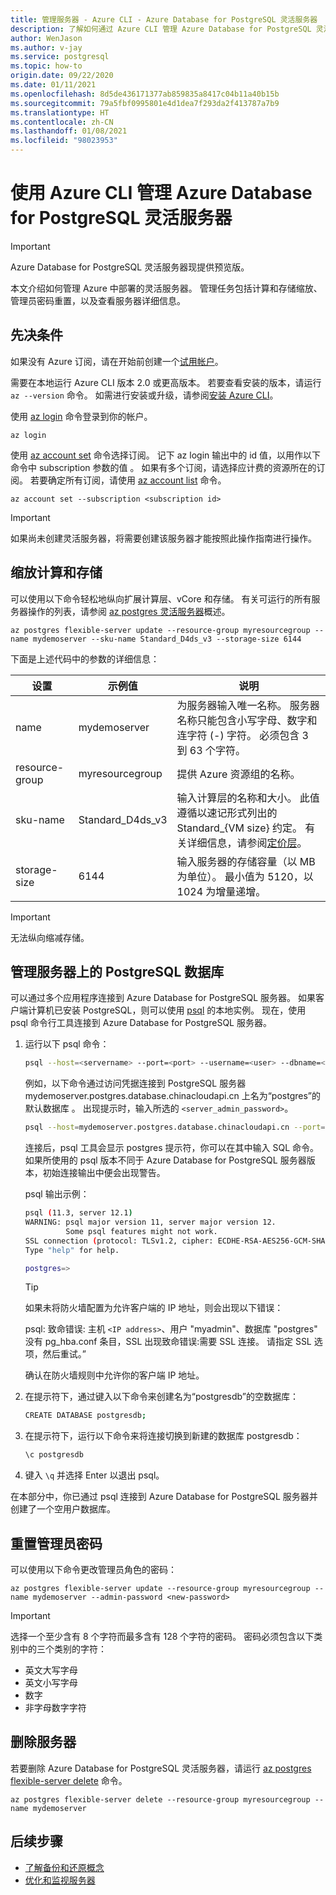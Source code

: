 ```yaml
---
title: 管理服务器 - Azure CLI - Azure Database for PostgreSQL 灵活服务器
description: 了解如何通过 Azure CLI 管理 Azure Database for PostgreSQL 灵活服务器。
author: WenJason
ms.author: v-jay
ms.service: postgresql
ms.topic: how-to
origin.date: 09/22/2020
ms.date: 01/11/2021
ms.openlocfilehash: 8d5de436171377ab859835a8417c04b11a40b15b
ms.sourcegitcommit: 79a5fbf0995801e4d1dea7f293da2f413787a7b9
ms.translationtype: HT
ms.contentlocale: zh-CN
ms.lasthandoff: 01/08/2021
ms.locfileid: "98023953"
---
```

# <a name="manage-an-azure-database-for-postgresql---flexible-server-by-using-the-azure-cli"></a>使用 Azure CLI 管理 Azure Database for PostgreSQL 灵活服务器

> [!IMPORTANT]
> Azure Database for PostgreSQL 灵活服务器现提供预览版。

本文介绍如何管理 Azure 中部署的灵活服务器。 管理任务包括计算和存储缩放、管理员密码重置，以及查看服务器详细信息。

## <a name="prerequisites"></a>先决条件

如果没有 Azure 订阅，请在开始前创建一个[试用帐户](https://www.microsoft.com/china/azure/index.html?fromtype=cn)。 

需要在本地运行 Azure CLI 版本 2.0 或更高版本。 若要查看安装的版本，请运行 `az --version` 命令。 如需进行安装或升级，请参阅[安装 Azure CLI](/cli/install-azure-cli)。

使用 [az login](/cli/reference-index#az-login) 命令登录到你的帐户。 

```azurecli
az login
```

使用 [az account set](/cli/account) 命令选择订阅。 记下 az login 输出中的 id 值，以用作以下命令中 subscription 参数的值  。 如果有多个订阅，请选择应计费的资源所在的订阅。 若要确定所有订阅，请使用 [az account list](/cli/account#az-account-list) 命令。

```azurecli
az account set --subscription <subscription id>
```

> [!Important]
> 如果尚未创建灵活服务器，将需要创建该服务器才能按照此操作指南进行操作。

## <a name="scale-compute-and-storage"></a>缩放计算和存储

可以使用以下命令轻松地纵向扩展计算层、vCore 和存储。 有关可运行的所有服务器操作的列表，请参阅 [az postgres 灵活服务器](/cli/postgres/flexible-server)概述。

```azurecli
az postgres flexible-server update --resource-group myresourcegroup --name mydemoserver --sku-name Standard_D4ds_v3 --storage-size 6144
```

下面是上述代码中的参数的详细信息：

**设置** | **示例值** | **说明**
---|---|---
name | mydemoserver | 为服务器输入唯一名称。 服务器名称只能包含小写字母、数字和连字符 (-) 字符。 必须包含 3 到 63 个字符。
resource-group | myresourcegroup | 提供 Azure 资源组的名称。
sku-name|Standard_D4ds_v3|输入计算层的名称和大小。 此值遵循以速记形式列出的 Standard_{VM size} 约定。 有关详细信息，请参阅[定价层](../concepts-pricing-tiers.md)。
storage-size | 6144 | 输入服务器的存储容量（以 MB 为单位）。 最小值为 5120，以 1024 为增量递增。

> [!IMPORTANT]
> 无法纵向缩减存储。 

## <a name="manage-postgresql-databases-on-a-server"></a>管理服务器上的 PostgreSQL 数据库

可以通过多个应用程序连接到 Azure Database for PostgreSQL 服务器。 如果客户端计算机已安装 PostgreSQL，则可以使用 [psql](https://www.postgresql.org/docs/current/static/app-psql.html) 的本地实例。 现在，使用 psql 命令行工具连接到 Azure Database for PostgreSQL 服务器。

1. 运行以下 psql 命令：

   ```bash
   psql --host=<servername> --port=<port> --username=<user> --dbname=<dbname>
   ```

   例如，以下命令通过访问凭据连接到 PostgreSQL 服务器 mydemoserver.postgres.database.chinacloudapi.cn 上名为“postgres”的默认数据库 。 出现提示时，输入所选的 `<server_admin_password>`。
  
   ```bash
   psql --host=mydemoserver.postgres.database.chinacloudapi.cn --port=5432 --username=myadmin --dbname=postgres
   ```

   连接后，psql 工具会显示 postgres 提示符，你可以在其中输入 SQL 命令。 如果所使用的 psql 版本不同于 Azure Database for PostgreSQL 服务器版本，初始连接输出中便会出现警告。

   psql 输出示例：

   ```bash
   psql (11.3, server 12.1)
   WARNING: psql major version 11, server major version 12.
            Some psql features might not work.
   SSL connection (protocol: TLSv1.2, cipher: ECDHE-RSA-AES256-GCM-SHA384, bits: 256, compression: off)
   Type "help" for help.

   postgres=>
   ```

   > [!TIP]
   > 如果未将防火墙配置为允许客户端的 IP 地址，则会出现以下错误：
   >
   > psql: 致命错误: 主机 `<IP address>`、用户 "myadmin"、数据库 "postgres" 没有 pg_hba.conf 条目，SSL 出现致命错误:需要 SSL 连接。 请指定 SSL 选项，然后重试。”
   >
   > 确认在防火墙规则中允许你的客户端 IP 地址。

2. 在提示符下，通过键入以下命令来创建名为“postgresdb”的空数据库：

    ```bash
    CREATE DATABASE postgresdb;
    ```

3. 在提示符下，运行以下命令来将连接切换到新建的数据库 postgresdb：

    ```bash
    \c postgresdb
    ```

4. 键入 `\q` 并选择 Enter 以退出 psql。

在本部分中，你已通过 psql 连接到 Azure Database for PostgreSQL 服务器并创建了一个空用户数据库。

## <a name="reset-the-admin-password"></a>重置管理员密码

可以使用以下命令更改管理员角色的密码：

```azurecli
az postgres flexible-server update --resource-group myresourcegroup --name mydemoserver --admin-password <new-password>
```

> [!IMPORTANT]
> 选择一个至少含有 8 个字符而最多含有 128 个字符的密码。 密码必须包含以下类别中的三个类别的字符： 
> - 英文大写字母
> - 英文小写字母
> - 数字
> - 非字母数字字符

## <a name="delete-a-server"></a>删除服务器

若要删除 Azure Database for PostgreSQL 灵活服务器，请运行 [az postgres flexible-server delete](/cli/postgres/flexible-server#az-PostgreSQL-flexible-server-delete) 命令。

```azurecli
az postgres flexible-server delete --resource-group myresourcegroup --name mydemoserver
```

## <a name="next-steps"></a>后续步骤

- [了解备份和还原概念](concepts-backup-restore.md)
- [优化和监视服务器](concepts-monitoring.md)